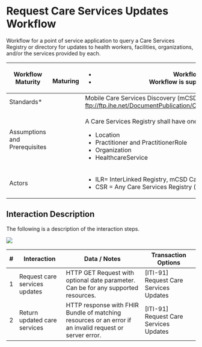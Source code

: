 # Request Care Services Updates Workflow

Workflow for a point of service application to query a Care Services Registry or directory for updates to health workers, facilities, organizations, and/or the services provided by each.

| **Workflow Maturity**         | <p><img src="https://lh3.googleusercontent.com/5pqeaiKmzar1ArIa8oQG4D_pt1AUs6-4_d5KLJXFLpkp1PdN4eYtUD5YcMO0YNTHEH4OkUp5Jom_Gy56jgz-2o5kGTV9QtIBtg79TYH2wWecLI6PzT4uXwuBlbBKPagbDw" alt=""></p><p>  <strong>Maturing</strong></p> | <p><strong></strong></p><ul><li>Workflow is defined and ARB Approved</li><li>Workflow is supported by emerging IHE mCSD standard</li></ul>                                                                   |
| ----------------------------- | -------------------------------------------------------------------------------------------------------------------------------------------------------------------------------------------------------------------------------- | ------------------------------------------------------------------------------------------------------------------------------------------------------------------------------------------------------------ |
| Standards\*                   |                                                                                                                                                                                                                                  | Mobile Care Services Discovery (mCSD): ftp://ftp.ihe.net/DocumentPublication/CurrentPublished/ITInfrastructure/IHE\_ITI\_Suppl\_mCSD.pdf                                                                     |
| Assumptions and Prerequisites |                                                                                                                                                                                                                                  | <p></p><p>A Care Services Registry shall have one or more of the following resources:</p><ul><li>Location</li><li>Practitioner and PractitionerRole</li><li>Organization</li><li>HealthcareService</li></ul> |
| Actors                        |                                                                                                                                                                                                                                  | <p></p><ul><li>ILR= InterLinked Registry, mCSD Care Services Update Consumer</li><li>CSR = Any Care Services Registry (e.g. HWR or FR), mCSD Care Services Update Supplier</li></ul>                         |

## **Interaction Description**&#x20;

The following is a description of the interaction steps.&#x20;

![](https://lh5.googleusercontent.com/Qo99bmR5cItDA89ePqPqp8OUxcZx6pydhwRUhP64aIOCzmMYLqIQTWvJLXUhV1SQ7L5VsjVr86SW30sD9zWu2EHVLRHwLw7K9-BquP4HvSRuxOQAT\_kZLlx0IuEerASdaw)

| **#** | **Interaction**               | **Data / Notes**                                                                                        | **Transaction Options**                  |
| ----- | ----------------------------- | ------------------------------------------------------------------------------------------------------- | ---------------------------------------- |
| 1     | Request care services updates | HTTP GET Request with optional date parameter.  Can be for any supported resources.                     | \[ITI-91] Request Care Services Updates  |
| 2     | Return updated care services  | HTTP response with FHIR Bundle of matching resources or an error if an invalid request or server error. | \[ITI-91] Request  Care Services Updates |
